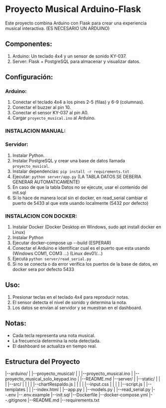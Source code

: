 # Proyecto Musical Arduino-Flask

Este proyecto combina Arduino con Flask para crear una experiencia musical interactiva. (ES NECESARIO UN ARDUINO)

## Componentes:
1. Arduino: Un teclado 4x4 y un sensor de sonido KY-037.
2. Server: Flask + PostgreSQL para almacenar y visualizar datos.

## Configuración:

### Arduino:
1. Conectar el teclado 4x4 a los pines 2-5 (filas) y 6-9 (columnas).
2. Conectar el buzzer al pin 10.
3. Conectar el sensor KY-037 al pin A0.
4. Cargar `proyecto_musical.ino` al Arduino.

### INSTALACION MANUAL:

### Servidor:

1. Instalar Python.
2. Instalar PostgreSQL y crear una base de datos llamada `proyecto_musical`.
3. Instalar dependencias: `pip install -r requirements.txt`
4. Ejecutar: `python server/app.py` (LA TABLA DATOS SE DEBERIA GENERAR AUTOMATICAMENTE)
5. En caso de que la tabla Datos no se ejecute, usar el contenido del init.sql
6. Si lo hace de manera local sin el docker, en read_serial cambiar el puerto de 5433 al que este usando localmente (5432 por defecto)

### INSTALACION CON DOCKER:

1. Instalar Docker (Docker Desktop en Windows, sudo apt install docker en Linux)
2. Instalar Python
3. Ejecutar docker-compose up --build (ESPERAR)
4. Conectar el Arduino e identificar cual es el puerto que esta usando (Windows COM1, COM3 ...) (Linux dev01/...)
5. Ejecuta `python server/read_serial.py`
6. Si no se conecta o da error verifica los puertos de la base de datos, en docker sera por defecto 5433

## Uso:
1. Presionar teclas en el teclado 4x4 para reproducir notas.
2. El sensor detecta el nivel de sonido y determina la nota.
3. Los datos se envían al servidor y se muestran en el dashboard.

## Notas:
- Cada tecla representa una nota musical.
- La frecuencia determina la nota detectada.
- El dashboard se actualiza en tiempo real.

## Estructura del Proyecto

|--arduino/
|  |--proyecto_musical/
|  |  |--proyecto_musical.ino
|  |--proyecto_musical_solo_keypad.ino
|  |--README.md
|--server/
|  |--static/
|  |  |  |--src/
|  |  |  |  |--chartRespaldo.js
|  |  |  |  |--input.css
|  |  |  |  |--script.js
|  |--templates
|  |  |--index.html
|  |--app.py
|  |--models.py
|  |--read_serial.py
|--.env
|--.env.example
|--init.sql
|--Dockerfile
|--docker-compose.yml
|--.gitignore
|--README.md
|--requirements.txt